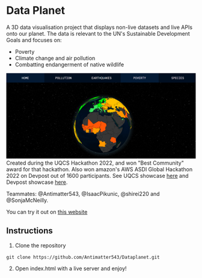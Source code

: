 # Data Planet
A 3D data visualisation project that displays non-live datasets and live APIs onto our planet. The data is relevant to the UN's Sustainable Development Goals and focuses on:
- Poverty
- Climate change and air pollution
- Combatting endangerment of native wildlife

![Earth_poverty](images/readme_show.png)
Created during the UQCS Hackathon 2022, and won "Best Community" award for that hackathon. Also won amazon's AWS ASDI Global Hackathon 2022 on Devpost out of 1600 participants. See UQCS showcase [here](https://uqcs.org/showcase/) and Devpost showcase [here](https://devpost.com/software/bigblueplanet).

Teammates: @Antimatter543, @IsaacPikunic, @shirei220 and @SonjaMcNeilly. 

You can try it out on [this website](https://antimatter543.github.io/Dataplanet/)


## Instructions
1. Clone the repository
```
git clone https://github.com/Antimatter543/Dataplanet.git
```


2. Open index.html with a live server and enjoy!

